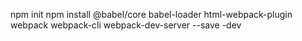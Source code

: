 npm init
npm install @babel/core babel-loader html-webpack-plugin webpack webpack-cli webpack-dev-server --save -dev

<!-- Para iniciar la consturcion del proyecto y una ver creado el webpack.config.js -->
<!-- npm run build -->
